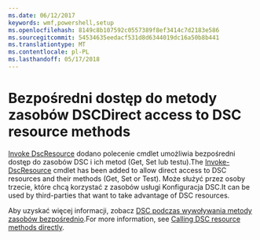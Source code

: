 ```yaml
---
ms.date: 06/12/2017
keywords: wmf,powershell,setup
ms.openlocfilehash: 8149c8b107592c0557389f8ef3414c7d2183e586
ms.sourcegitcommit: 54534635eedacf531d8d6344019dc16a50b8b441
ms.translationtype: MT
ms.contentlocale: pl-PL
ms.lasthandoff: 05/17/2018
---
```

# <a name="direct-access-to-dsc-resource-methods"></a><span data-ttu-id="b80a7-102">Bezpośredni dostęp do metody zasobów DSC</span><span class="sxs-lookup"><span data-stu-id="b80a7-102">Direct access to DSC resource methods</span></span>


<span data-ttu-id="b80a7-103">[Invoke DscResource](https://technet.microsoft.com/library/mt517869.aspx) dodano polecenie cmdlet umożliwia bezpośredni dostęp do zasobów DSC i ich metod (Get, Set lub testu).</span><span class="sxs-lookup"><span data-stu-id="b80a7-103">The [Invoke-DscResource](https://technet.microsoft.com/library/mt517869.aspx) cmdlet has been added to allow direct access to DSC resources and their methods (Get, Set or Test).</span></span> <span data-ttu-id="b80a7-104">Może służyć przez osoby trzecie, które chcą korzystać z zasobów usługi Konfiguracja DSC.</span><span class="sxs-lookup"><span data-stu-id="b80a7-104">It can be used by third-parties that want to take advantage of DSC resources.</span></span>

<span data-ttu-id="b80a7-105">Aby uzyskać więcej informacji, zobacz [DSC podczas wywoływania metody zasobów bezpośrednio](https://msdn.microsoft.com/powershell/dsc/directcallresource).</span><span class="sxs-lookup"><span data-stu-id="b80a7-105">For more information, see [Calling DSC resource methods directly](https://msdn.microsoft.com/powershell/dsc/directcallresource).</span></span>
